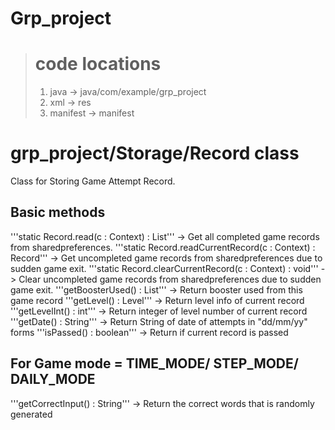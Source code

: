 # Grp_project

 > # code locations 
 >  1. java     -> java/com/example/grp_project
 >  2. xml      -> res
 >  3. manifest -> manifest

# grp_project/Storage/Record class
Class for Storing Game Attempt Record.
## Basic methods
'''static Record.read(c : Context) : List<Record>'''
-> Get all completed game records from sharedpreferences.
'''static Record.readCurrentRecord(c : Context) : Record'''
-> Get uncompleted game records from sharedpreferences due to sudden game exit.
'''static Record.clearCurrentRecord(c : Context) : void'''
-> Clear uncompleted game records from sharedpreferences due to sudden game exit.
'''getBoosterUsed() : List<Booster>'''
-> Return booster used from this game record
'''getLevel() : Level'''
-> Return level info of current record
'''getLevelInt() : int'''
-> Return integer of level number of current record
'''getDate() : String'''
-> Return String of date of attempts in "dd/mm/yy" forms
'''isPassed() : boolean'''
-> Return if current record is passed
## For Game mode = TIME_MODE/ STEP_MODE/ DAILY_MODE
'''getCorrectInput() : String'''
-> Return the correct words that is randomly generated
